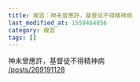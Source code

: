 ```yaml
---
title: 複習：神未曾應許，基督徒不得精神病
last_modified_at: 1559464856
category: 複習
tags: []
---
```


<p>神未曾應許，基督徒不得精神病<br/>
<a href="/posts/269191128" target="_blank">/posts/269191128</a></p>
<p> </p>

